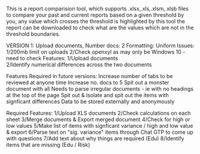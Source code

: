 This is a report comparision tool, which supports .xlsx,.xls,.xlsm,.xlsb files to compare your past and current reports based on a given threshold by you, any value which crosses the threshold is highlighted by this tool
the report can be downloaded to check what are the values which are not in the threshold boundaries.

VERSION 1: Upload documents, 
Number docs: 2 
Formatting: Uniform 
Issues: 
    1/200mb limit on uploads 
    2/Check openxyl as may only be Windows 10 - need to check 
Features: 
    1/Upload documents  
    2/Identify numerical differences across the two documents 

Features Required in future versions: 
    Increase number of tabs to be reviewed at anyone time
    Increase no. docs to 5
    Spit out a monster document with all 
    Needs to parse irregular documents - ie with no headings at the top of the page 
    Spit out & Isolate and spit out the items with signficant differences 
    Data to be stored externally and anonymously 

Required Features:
    1/Upload XLS documents 
    2/Check calculations on each sheet
    3/Merge documents & Export merged document
    4/Check for high or low values
    5/Make list of items with signficant variance / high and low value & export
    6/Parse text on "sig. variance" items through Chat GTP to come up with questions 
    7/Add text about why things are required (Edu)
    8/Identify items that are missing (Edu / Risk)
